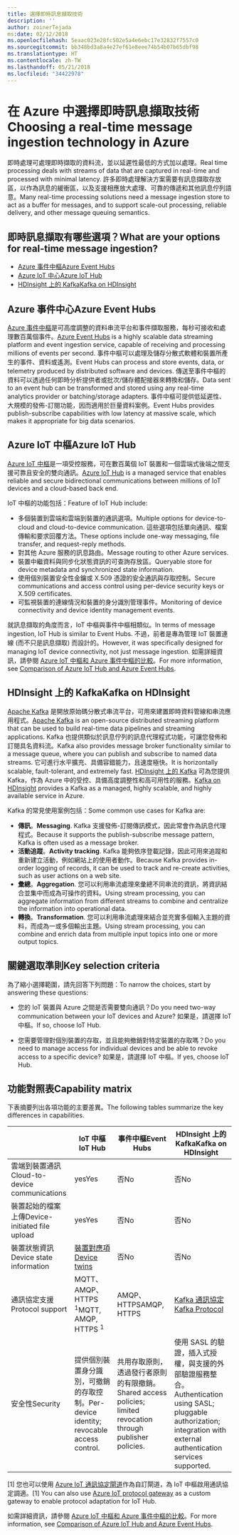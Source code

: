 ```yaml
---
title: 選擇即時訊息擷取技術
description: ''
author: zoinerTejada
ms:date: 02/12/2018
ms.openlocfilehash: 5eaac023e28fc502e5a4e6ebc17e32832f7557c0
ms.sourcegitcommit: bb348bd3a8a4e27ef61e8eee74b54b07b65dbf98
ms.translationtype: HT
ms.contentlocale: zh-TW
ms.lasthandoff: 05/21/2018
ms.locfileid: "34422978"
---
```

# <a name="choosing-a-real-time-message-ingestion-technology-in-azure"></a><span data-ttu-id="ea559-102">在 Azure 中選擇即時訊息擷取技術</span><span class="sxs-lookup"><span data-stu-id="ea559-102">Choosing a real-time message ingestion technology in Azure</span></span>

<span data-ttu-id="ea559-103">即時處理可處理即時擷取的資料流，並以延遲性最低的方式加以處理。</span><span class="sxs-lookup"><span data-stu-id="ea559-103">Real time processing deals with streams of data that are captured in real-time and processed with minimal latency.</span></span> <span data-ttu-id="ea559-104">許多即時處理解決方案需要有訊息擷取存放區，以作為訊息的緩衝區，以及支援相應放大處理、可靠的傳遞和其他訊息佇列語意。</span><span class="sxs-lookup"><span data-stu-id="ea559-104">Many real-time processing solutions need a message ingestion store to act as a buffer for messages, and to support scale-out processing, reliable delivery, and other message queuing semantics.</span></span> 

## <a name="what-are-your-options-for-real-time-message-ingestion"></a><span data-ttu-id="ea559-105">即時訊息擷取有哪些選項？</span><span class="sxs-lookup"><span data-stu-id="ea559-105">What are your options for real-time message ingestion?</span></span>

- [<span data-ttu-id="ea559-106">Azure 事件中樞</span><span class="sxs-lookup"><span data-stu-id="ea559-106">Azure Event Hubs</span></span>](/azure/event-hubs/)
- [<span data-ttu-id="ea559-107">Azure IoT 中心</span><span class="sxs-lookup"><span data-stu-id="ea559-107">Azure IoT Hub</span></span>](/azure/iot-hub/)
- [<span data-ttu-id="ea559-108">HDInsight 上的 Kafka</span><span class="sxs-lookup"><span data-stu-id="ea559-108">Kafka on HDInsight</span></span>](/azure/hdinsight/kafka/apache-kafka-get-started)

## <a name="azure-event-hubs"></a><span data-ttu-id="ea559-109">Azure 事件中心</span><span class="sxs-lookup"><span data-stu-id="ea559-109">Azure Event Hubs</span></span>

<span data-ttu-id="ea559-110">[Azure 事件中樞](/azure/event-hubs/)是可高度調整的資料串流平台和事件擷取服務，每秒可接收和處理數百萬個事件。</span><span class="sxs-lookup"><span data-stu-id="ea559-110">[Azure Event Hubs](/azure/event-hubs/) is a highly scalable data streaming platform and event ingestion service, capable of receiving and processing millions of events per second.</span></span> <span data-ttu-id="ea559-111">事件中樞可以處理及儲存分散式軟體和裝置所產生的事件、資料或遙測。</span><span class="sxs-lookup"><span data-stu-id="ea559-111">Event Hubs can process and store events, data, or telemetry produced by distributed software and devices.</span></span> <span data-ttu-id="ea559-112">傳送至事件中樞的資料可以透過任何即時分析提供者或批次/儲存體配接器來轉換和儲存。</span><span class="sxs-lookup"><span data-stu-id="ea559-112">Data sent to an event hub can be transformed and stored using any real-time analytics provider or batching/storage adapters.</span></span> <span data-ttu-id="ea559-113">事件中樞可提供低延遲性、大規模的發佈-訂閱功能，因而適用於巨量資料案例。</span><span class="sxs-lookup"><span data-stu-id="ea559-113">Event Hubs provides publish-subscribe capabilities with low latency at massive scale, which makes it appropriate for big data scenarios.</span></span>

## <a name="azure-iot-hub"></a><span data-ttu-id="ea559-114">Azure IoT 中樞</span><span class="sxs-lookup"><span data-stu-id="ea559-114">Azure IoT Hub</span></span>

<span data-ttu-id="ea559-115">[Azure IoT 中樞](/azure/iot-hub/)是一項受控服務，可在數百萬個 IoT 裝置和一個雲端式後端之間支援可靠且安全的雙向通訊。</span><span class="sxs-lookup"><span data-stu-id="ea559-115">[Azure IoT Hub](/azure/iot-hub/) is a managed service that enables reliable and secure bidirectional communications between millions of IoT devices and a cloud-based back end.</span></span>

<span data-ttu-id="ea559-116">IoT 中樞的功能包括：</span><span class="sxs-lookup"><span data-stu-id="ea559-116">Feature of IoT Hub include:</span></span>

* <span data-ttu-id="ea559-117">多個裝置到雲端和雲端到裝置的通訊選項。</span><span class="sxs-lookup"><span data-stu-id="ea559-117">Multiple options for device-to-cloud and cloud-to-device communication.</span></span> <span data-ttu-id="ea559-118">這些選項包括單向通訊、檔案傳輸和要求回覆方法。</span><span class="sxs-lookup"><span data-stu-id="ea559-118">These options include one-way messaging, file transfer, and request-reply methods.</span></span>
* <span data-ttu-id="ea559-119">對其他 Azure 服務的訊息路由。</span><span class="sxs-lookup"><span data-stu-id="ea559-119">Message routing to other Azure services.</span></span>
* <span data-ttu-id="ea559-120">裝置中繼資料與同步化狀態資訊的可查詢存放區。</span><span class="sxs-lookup"><span data-stu-id="ea559-120">Queryable store for device metadata and synchronized state information.</span></span>
* <span data-ttu-id="ea559-121">使用個別裝置安全性金鑰或 X.509 憑證的安全通訊與存取控制。</span><span class="sxs-lookup"><span data-stu-id="ea559-121">Secure communications and access control using per-device security keys or X.509 certificates.</span></span>
* <span data-ttu-id="ea559-122">可監視裝置的連線情況和裝置的身分識別管理事件。</span><span class="sxs-lookup"><span data-stu-id="ea559-122">Monitoring of device connectivity and device identity management events.</span></span>

<span data-ttu-id="ea559-123">就訊息擷取的角度而言，IoT 中樞與事件中樞相類似。</span><span class="sxs-lookup"><span data-stu-id="ea559-123">In terms of message ingestion, IoT Hub is similar to Event Hubs.</span></span> <span data-ttu-id="ea559-124">不過，前者是專為管理 IoT 裝置連線 (而不只是訊息擷取) 而設計的。</span><span class="sxs-lookup"><span data-stu-id="ea559-124">However, it was specifically designed for managing IoT device connectivity, not just message ingestion.</span></span> <span data-ttu-id="ea559-125">如需詳細資訊，請參閱 [Azure IoT 中樞和 Azure 事件中樞的比較](/azure/iot-hub/iot-hub-compare-event-hubs)。</span><span class="sxs-lookup"><span data-stu-id="ea559-125">For more information, see [Comparison of Azure IoT Hub and Azure Event Hubs](/azure/iot-hub/iot-hub-compare-event-hubs).</span></span> 

## <a name="kafka-on-hdinsight"></a><span data-ttu-id="ea559-126">HDInsight 上的 Kafka</span><span class="sxs-lookup"><span data-stu-id="ea559-126">Kafka on HDInsight</span></span>

<span data-ttu-id="ea559-127">[Apache Kafka](https://kafka.apache.org/) 是開放原始碼分散式串流平台，可用來建置即時資料管線和串流應用程式。</span><span class="sxs-lookup"><span data-stu-id="ea559-127">[Apache Kafka](https://kafka.apache.org/) is an open-source distributed streaming platform that can be used to build real-time data pipelines and streaming applications.</span></span> <span data-ttu-id="ea559-128">Kafka 也提供類似於訊息佇列的訊息代理程式功能，可讓您發佈和訂閱具名資料流。</span><span class="sxs-lookup"><span data-stu-id="ea559-128">Kafka also provides message broker functionality similar to a message queue, where you can publish and subscribe to named data streams.</span></span> <span data-ttu-id="ea559-129">它可進行水平擴充、具備容錯能力，且速度極快。</span><span class="sxs-lookup"><span data-stu-id="ea559-129">It is horizontally scalable, fault-tolerant, and extremely fast.</span></span> <span data-ttu-id="ea559-130">[HDInsight 上的 Kafka](/azure/hdinsight/kafka/apache-kafka-get-started) 可為您提供 Kafka，作為 Azure 中的受控、具備高度調整性和高可用性的服務。</span><span class="sxs-lookup"><span data-stu-id="ea559-130">[Kafka on HDInsight](/azure/hdinsight/kafka/apache-kafka-get-started) provides a Kafka as a managed, highly scalable, and highly available service in Azure.</span></span> 

<span data-ttu-id="ea559-131">Kafka 的常見使用案例包括：</span><span class="sxs-lookup"><span data-stu-id="ea559-131">Some common use cases for Kafka are:</span></span>

* <span data-ttu-id="ea559-132">**傳訊**。</span><span class="sxs-lookup"><span data-stu-id="ea559-132">**Messaging**.</span></span> <span data-ttu-id="ea559-133">Kafka 支援發佈-訂閱傳訊模式，因此常會作為訊息代理程式。</span><span class="sxs-lookup"><span data-stu-id="ea559-133">Because it supports the publish-subscribe message pattern, Kafka is often used as a message broker.</span></span>
* <span data-ttu-id="ea559-134">**活動追蹤**。</span><span class="sxs-lookup"><span data-stu-id="ea559-134">**Activity tracking**.</span></span> <span data-ttu-id="ea559-135">Kafka 能夠依序登載記錄，因此可用來追蹤和重新建立活動，例如網站上的使用者動作。</span><span class="sxs-lookup"><span data-stu-id="ea559-135">Because Kafka provides in-order logging of records, it can be used to track and re-create activities, such as user actions on a web site.</span></span>
* <span data-ttu-id="ea559-136">**彙總**。</span><span class="sxs-lookup"><span data-stu-id="ea559-136">**Aggregation**.</span></span> <span data-ttu-id="ea559-137">您可以利用串流處理來彙總不同串流的資訊，將資訊結合並集中而成為可操作的資料。</span><span class="sxs-lookup"><span data-stu-id="ea559-137">Using stream processing, you can aggregate information from different streams to combine and centralize the information into operational data.</span></span>
* <span data-ttu-id="ea559-138">**轉換**。</span><span class="sxs-lookup"><span data-stu-id="ea559-138">**Transformation**.</span></span> <span data-ttu-id="ea559-139">您可以利用串流處理來結合並充實多個輸入主題的資料，而成為一或多個輸出主題。</span><span class="sxs-lookup"><span data-stu-id="ea559-139">Using stream processing, you can combine and enrich data from multiple input topics into one or more output topics.</span></span>

## <a name="key-selection-criteria"></a><span data-ttu-id="ea559-140">關鍵選取準則</span><span class="sxs-lookup"><span data-stu-id="ea559-140">Key selection criteria</span></span>

<span data-ttu-id="ea559-141">為了縮小選擇範圍，請先回答下列問題：</span><span class="sxs-lookup"><span data-stu-id="ea559-141">To narrow the choices, start by answering these questions:</span></span>

- <span data-ttu-id="ea559-142">您的 IoT 裝置與 Azure 之間是否需要雙向通訊？</span><span class="sxs-lookup"><span data-stu-id="ea559-142">Do you need two-way communication between your IoT devices and Azure?</span></span> <span data-ttu-id="ea559-143">如果是，請選擇 IoT 中樞。</span><span class="sxs-lookup"><span data-stu-id="ea559-143">If so, choose IoT Hub.</span></span>

- <span data-ttu-id="ea559-144">您需要管理對個別裝置的存取，並且能夠撤銷對特定裝置的存取嗎？</span><span class="sxs-lookup"><span data-stu-id="ea559-144">Do you need to manage access for individual devices and be able to revoke access to a specific device?</span></span> <span data-ttu-id="ea559-145">如果是，請選擇 IoT 中樞。</span><span class="sxs-lookup"><span data-stu-id="ea559-145">If yes, choose IoT Hub.</span></span>

## <a name="capability-matrix"></a><span data-ttu-id="ea559-146">功能對照表</span><span class="sxs-lookup"><span data-stu-id="ea559-146">Capability matrix</span></span>

<span data-ttu-id="ea559-147">下表摘要列出各項功能的主要差異。</span><span class="sxs-lookup"><span data-stu-id="ea559-147">The following tables summarize the key differences in capabilities.</span></span> 

| | <span data-ttu-id="ea559-148">IoT 中樞</span><span class="sxs-lookup"><span data-stu-id="ea559-148">IoT Hub</span></span> | <span data-ttu-id="ea559-149">事件中樞</span><span class="sxs-lookup"><span data-stu-id="ea559-149">Event Hubs</span></span> | <span data-ttu-id="ea559-150">HDInsight 上的 Kafka</span><span class="sxs-lookup"><span data-stu-id="ea559-150">Kafka on HDInsight</span></span> |
| --- | --- | --- | --- |
| <span data-ttu-id="ea559-151">雲端到裝置通訊</span><span class="sxs-lookup"><span data-stu-id="ea559-151">Cloud-to-device communications</span></span> | <span data-ttu-id="ea559-152">yes</span><span class="sxs-lookup"><span data-stu-id="ea559-152">Yes</span></span> | <span data-ttu-id="ea559-153">否</span><span class="sxs-lookup"><span data-stu-id="ea559-153">No</span></span> | <span data-ttu-id="ea559-154">否</span><span class="sxs-lookup"><span data-stu-id="ea559-154">No</span></span> |
| <span data-ttu-id="ea559-155">裝置起始的檔案上傳</span><span class="sxs-lookup"><span data-stu-id="ea559-155">Device-initiated file upload</span></span> | <span data-ttu-id="ea559-156">yes</span><span class="sxs-lookup"><span data-stu-id="ea559-156">Yes</span></span> | <span data-ttu-id="ea559-157">否</span><span class="sxs-lookup"><span data-stu-id="ea559-157">No</span></span> | <span data-ttu-id="ea559-158">否</span><span class="sxs-lookup"><span data-stu-id="ea559-158">No</span></span> |
| <span data-ttu-id="ea559-159">裝置狀態資訊</span><span class="sxs-lookup"><span data-stu-id="ea559-159">Device state information</span></span> | [<span data-ttu-id="ea559-160">裝置對應項</span><span class="sxs-lookup"><span data-stu-id="ea559-160">Device twins</span></span>](/azure/iot-hub/iot-hub-devguide-device-twins) | <span data-ttu-id="ea559-161">否</span><span class="sxs-lookup"><span data-stu-id="ea559-161">No</span></span> | <span data-ttu-id="ea559-162">否</span><span class="sxs-lookup"><span data-stu-id="ea559-162">No</span></span> |
| <span data-ttu-id="ea559-163">通訊協定支援</span><span class="sxs-lookup"><span data-stu-id="ea559-163">Protocol support</span></span> | <span data-ttu-id="ea559-164">MQTT、AMQP、HTTPS <sup>1</sup></span><span class="sxs-lookup"><span data-stu-id="ea559-164">MQTT, AMQP, HTTPS <sup>1</sup></span></span> | <span data-ttu-id="ea559-165">AMQP、HTTPS</span><span class="sxs-lookup"><span data-stu-id="ea559-165">AMQP, HTTPS</span></span> | [<span data-ttu-id="ea559-166">Kafka 通訊協定</span><span class="sxs-lookup"><span data-stu-id="ea559-166">Kafka Protocol</span></span>](https://cwiki.apache.org/confluence/display/KAFKA/A+Guide+To+The+Kafka+Protocol) |
| <span data-ttu-id="ea559-167">安全性</span><span class="sxs-lookup"><span data-stu-id="ea559-167">Security</span></span> | <span data-ttu-id="ea559-168">提供個別裝置身分識別，可撤銷的存取控制。</span><span class="sxs-lookup"><span data-stu-id="ea559-168">Per-device identity; revocable access control.</span></span> | <span data-ttu-id="ea559-169">共用存取原則，透過發行者原則的有限撤銷。</span><span class="sxs-lookup"><span data-stu-id="ea559-169">Shared access policies; limited revocation through publisher policies.</span></span> | <span data-ttu-id="ea559-170">使用 SASL 的驗證，插入式授權，與支援的外部驗證服務整合。</span><span class="sxs-lookup"><span data-stu-id="ea559-170">Authentication using SASL; pluggable authorization; integration with external authentication services supported.</span></span> |

<span data-ttu-id="ea559-171">[1] 您也可以使用 [Azure IoT 通訊協定閘道](/azure/iot-hub/iot-hub-protocol-gateway)作為自訂閘道，為 IoT 中樞啟用通訊協定調適。</span><span class="sxs-lookup"><span data-stu-id="ea559-171">[1] You can also use [Azure IoT protocol gateway](/azure/iot-hub/iot-hub-protocol-gateway) as a custom gateway to enable protocol adaptation for IoT Hub.</span></span>

<span data-ttu-id="ea559-172">如需詳細資訊，請參閱 [Azure IoT 中樞和 Azure 事件中樞的比較](/azure/iot-hub/iot-hub-compare-event-hubs)。</span><span class="sxs-lookup"><span data-stu-id="ea559-172">For more information, see [Comparison of Azure IoT Hub and Azure Event Hubs](/azure/iot-hub/iot-hub-compare-event-hubs).</span></span>
